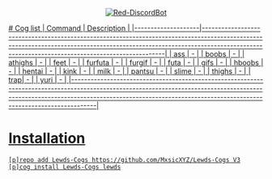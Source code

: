 
<p align="center">
        <a href="https://github.com/Cog-Creators/Red-DiscordBot"> <img alt="Red-DiscordBot" 
        src="https://img.shields.io/badge/Red-DiscordBot-red.svg?style=for-the-badge">
</p>
# Cog list
| Command | Description | 
|--------------------|------------------------------------------------------------------------------------------------------------------------------------------------------------------------------------------------------------------------------|
| ass | -  |
| boobs | -  |
| athighs | - |
| feet | - |
| furfuta | - |
| furgif | - |
| futa | - |
| gifs | - |
| hboobs | - |
| hentai | - |
| kink | - |
| milk | - |
| pantsu | - |
| slime | - |
| thighs | - | 
| trap| - |
| yuri | - |
|--------------------------------------------------------------------------------------------------------------------------------------------------------------------------------------------------------------------------------------------------|

# Installation
`[p]repo add Lewds-Cogs https://github.com/MxsicXYZ/Lewds-Cogs V3`
`[p]cog install Lewds-Cogs lewds`
